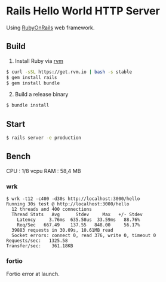 # Rails Hello World HTTP Server

Using [RubyOnRails](http://rubyonrails.org/) web framework.

## Build

  1. Install Ruby via [rvm](https://rvm.io/)

```sh
$ curl -sSL https://get.rvm.io | bash -s stable
$ gem install rails
$ gem install bundle
```

  2. Build a release binary

```sh
$ bundle install
```

## Start

```sh
$ rails server -e production
```

## Bench

CPU : 1/8 vcpu
RAM : 58,4 MB

### wrk

```
$ wrk -t12 -c400 -d30s http://localhost:3000/hello             
Running 30s test @ http://localhost:3000/hello
  12 threads and 400 connections
  Thread Stats   Avg      Stdev     Max   +/- Stdev
    Latency     3.76ms  635.58us  33.59ms   88.76%
    Req/Sec   667.49    137.55   848.00     56.17%
  39883 requests in 30.09s, 10.61MB read
  Socket errors: connect 0, read 376, write 0, timeout 0
Requests/sec:   1325.58
Transfer/sec:    361.18KB
```

### fortio
Fortio error at launch.
